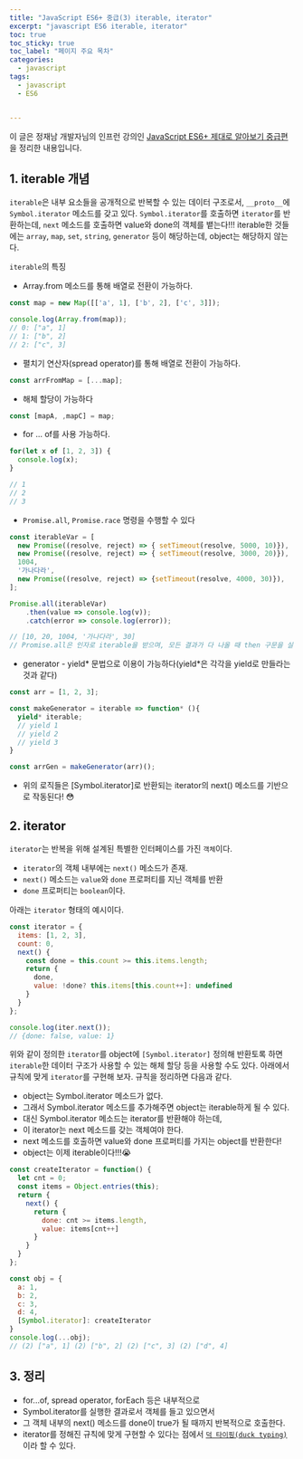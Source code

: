 ```yaml
---
title: "JavaScript ES6+ 중급(3) iterable, iterator"
excerpt: "javascript ES6 iterable, iterator"
toc: true
toc_sticky: true
toc_label: "페이지 주요 목차"
categories:
  - javascript
tags:
  - javascript
  - ES6


---
```


 이 글은 정재남 개발자님의 인프런 강의인 <a href="https://www.inflearn.com/course/es6-2/dashboard" target="_blank">JavaScript ES6+ 제대로 알아보기 중급편</a>을 정리한 내용입니다.



## 1. iterable 개념

`iterable`은 내부 요소들을 공개적으로 반복할 수 있는 데이터 구조로서, `__proto__`에 `Symbol.iterator` 메소드를 갖고 있다. `Symbol.iterator`를 호출하면 `iterator`를 반환하는데, `next` 메소드를 호출하면 value와 done의 객체를 뱉는다!!! iterable한 것들에는 `array`, `map`, `set`, `string`, `generator` 등이 해당하는데, object는 해당하지 않는다.

`iterable`의 특징
- Array.from 메소드를 통해 배열로 전환이 가능하다.
```javascript
const map = new Map([['a', 1], ['b', 2], ['c', 3]]);

console.log(Array.from(map));
// 0: ["a", 1]
// 1: ["b", 2]
// 2: ["c", 3]
```
- 펼치기 연산자(spread operator)를 통해 배열로 전환이 가능하다.
```javascript
const arrFromMap = [...map];
```
- 해체 할당이 가능하다
```javascript
const [mapA, ,mapC] = map; 
```
- for ... of를 사용 가능하다.
```javascript
for(let x of [1, 2, 3]) {
  console.log(x);
}

// 1
// 2
// 3
```
- `Promise.all`, `Promise.race` 명령을 수행할 수 있다
```javascript
const iterableVar = [
  new Promise((resolve, reject) => { setTimeout(resolve, 5000, 10)}),
  new Promise((resolve, reject) => { setTimeout(resolve, 3000, 20)}),
  1004,
  '가나다라',
  new Promise((resolve, reject) => {setTimeout(resolve, 4000, 30)}),
];

Promise.all(iterableVar)
	.then(value => console.log(v));
	.catch(error => console.log(error));

// [10, 20, 1004, '가나다라', 30]
// Promise.all은 인자로 iterable을 받으며, 모든 결과가 다 나올 때 then 구문을 실행한다.
```
- generator - yield\* 문법으로 이용이 가능하다(yield\*은 각각을 yield로 만들라는 것과 같다)
```javascript
const arr = [1, 2, 3];

const makeGenerator = iterable => function* (){
  yield* iterable;
  // yield 1
  // yield 2
  // yield 3
}

const arrGen = makeGenerator(arr)();
```
- 위의 로직들은 [Symbol.iterator]로 반환되는 iterator의 next() 메소드를 기반으로 작동된다! 😳

## 2. iterator
`iterator`는 반복을 위해 설계된 특별한 인터페이스를 가진 `객체`이다.
- `iterator`의 객체 내부에는 `next()` 메소드가 존재.
- `next()` 메소드는 `value`와 `done` 프로퍼티를 지닌 객체를 반환
- `done` 프로퍼티는 `boolean`이다.

아래는 `iterator` 형태의 예시이다.

```javascript
const iterator = {
  items: [1, 2, 3],
  count: 0,
  next() {
    const done = this.count >= this.items.length;
    return {
      done,
      value: !done? this.items[this.count++]: undefined
    }
  }
};

console.log(iter.next());
// {done: false, value: 1}
```
위와 같이 정의한 `iterator`를 object에 `[Symbol.iterator]` 정의해 반환토록 하면 `iterable`한 데이터 구조가 사용할 수 있는 해체 할당 등을 사용할 수도 있다. 아래에서 규칙에 맞게 `iterator`를 구현해 보자. 규칙을 정리하면 다음과 같다.

- object는 Symbol.iterator 메소드가 없다.
- 그래서 Symbol.iterator 메소드를 추가해주면 object는 iterable하게 될 수 있다.
- 대신 Symbol.iterator 메소드는 iterator를 반환해야 하는데,
- 이 iterator는 next 메소드를 갖는 객체여야 한다.
- next 메소드를 호출하면 value와 done 프로퍼티를 가지는 object를 반환한다!
- object는 이제 iterable이다!!!😭

```javascript
const createIterator = function() {
  let cnt = 0;
  const items = Object.entries(this);
  return {
    next() {
      return {
        done: cnt >= items.length,
        value: items[cnt++]
      }
    }
  }
};

const obj = {
  a: 1,
  b: 2,
  c: 3,
  d: 4,
  [Symbol.iterator]: createIterator
}
console.log(...obj);
// (2) ["a", 1] (2) ["b", 2] (2) ["c", 3] (2) ["d", 4]
```

## 3. 정리
- for...of, spread operator, forEach 등은 내부적으로
- Symbol.iterator를 실행한 결과로서 객체를 들고 있으면서
- 그 객체 내부의 next() 메소드를 done이 true가 될 때까지 반복적으로 호출한다.
- iterator를 정해진 규칙에 맞게 구현할 수 있다는 점에서 [`덕 타이핑(duck typing)`](https://ko.wikipedia.org/wiki/%EB%8D%95_%ED%83%80%EC%9D%B4%ED%95%91)이라 할 수 있다.